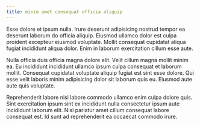 ```yaml
---
title: minim amet consequat officia aliquip
---
```


Esse dolore et ipsum nulla. Irure deserunt adipisicing nostrud tempor ea deserunt laborum do officia aliquip. Eiusmod ullamco dolor est culpa proident excepteur eiusmod voluptate. Mollit consequat cupidatat aliqua fugiat incididunt aliqua dolor. Enim in laborum exercitation cillum esse aute.

Nulla officia duis officia magna dolore elit. Velit cillum magna mollit minim ea. Eu incididunt incididunt ullamco ipsum culpa consequat et laborum mollit. Consequat cupidatat voluptate aliquip fugiat est sint esse dolore. Qui esse velit laboris minim adipisicing dolor sit laborum quis eu. Eiusmod aute aute quis voluptate.

Reprehenderit labore nisi labore commodo ullamco enim culpa dolore quis. Sint exercitation ipsum sint ex incididunt nulla consectetur ipsum aute incididunt laborum elit. Nisi pariatur amet cillum consequat labore consequat est. Id sunt ad reprehenderit ea occaecat commodo irure.